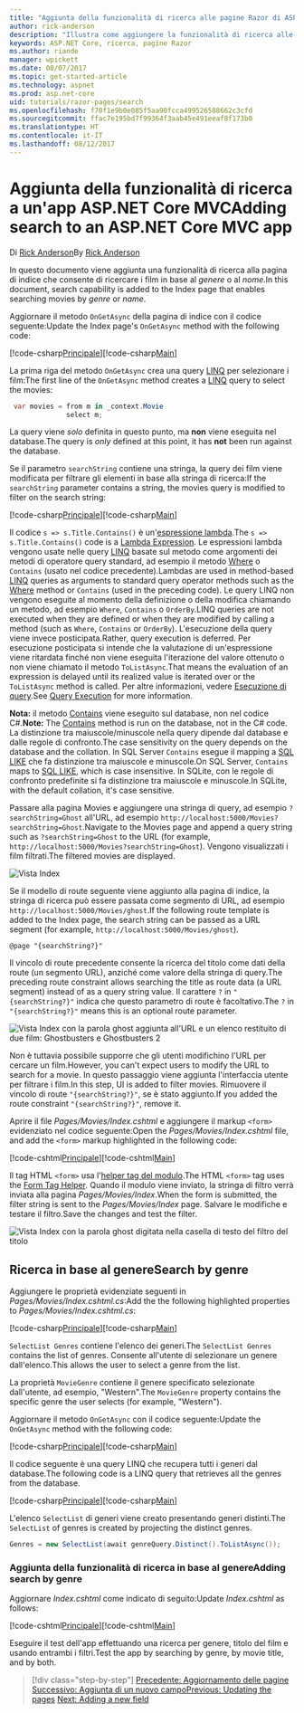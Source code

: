 ```yaml
---
title: "Aggiunta della funzionalità di ricerca alle pagine Razor di ASP.NET Core MVC"
author: rick-anderson
description: "Illustra come aggiungere la funzionalità di ricerca alle pagine Razor di ASP.NET Core"
keywords: ASP.NET Core, ricerca, pagine Razor
ms.author: riande
manager: wpickett
ms.date: 08/07/2017
ms.topic: get-started-article
ms.technology: aspnet
ms.prod: asp.net-core
uid: tutorials/razor-pages/search
ms.openlocfilehash: f70f1e9b0e085f5aa90fcca499526588662c3cfd
ms.sourcegitcommit: ffac7e195bd7f99364f3aab45e491eeaf8f173b0
ms.translationtype: HT
ms.contentlocale: it-IT
ms.lasthandoff: 08/12/2017
---
```

# <a name="adding-search-to-an-aspnet-core-mvc-app"></a><span data-ttu-id="e1a15-104">Aggiunta della funzionalità di ricerca a un'app ASP.NET Core MVC</span><span class="sxs-lookup"><span data-stu-id="e1a15-104">Adding search to an ASP.NET Core MVC app</span></span>

<span data-ttu-id="e1a15-105">Di [Rick Anderson](https://twitter.com/RickAndMSFT)</span><span class="sxs-lookup"><span data-stu-id="e1a15-105">By [Rick Anderson](https://twitter.com/RickAndMSFT)</span></span>

<span data-ttu-id="e1a15-106">In questo documento viene aggiunta una funzionalità di ricerca alla pagina di indice che consente di ricercare i film in base al *genere* o al *nome*.</span><span class="sxs-lookup"><span data-stu-id="e1a15-106">In this document, search capability is added to the Index page that enables searching movies by *genre* or *name*.</span></span>

<span data-ttu-id="e1a15-107">Aggiornare il metodo `OnGetAsync` della pagina di indice con il codice seguente:</span><span class="sxs-lookup"><span data-stu-id="e1a15-107">Update the Index page's `OnGetAsync` method with the following code:</span></span>

<span data-ttu-id="e1a15-108">[!code-csharp[Principale](razor-pages-start/sample/RazorPagesMovie/Pages/Movies/Index.cshtml.cs?name=snippet_1stSearch)]</span><span class="sxs-lookup"><span data-stu-id="e1a15-108">[!code-csharp[Main](razor-pages-start/sample/RazorPagesMovie/Pages/Movies/Index.cshtml.cs?name=snippet_1stSearch)]</span></span>

<span data-ttu-id="e1a15-109">La prima riga del metodo `OnGetAsync` crea una query [LINQ](https://docs.microsoft.com/dotnet/csharp/programming-guide/concepts/linq/) per selezionare i film:</span><span class="sxs-lookup"><span data-stu-id="e1a15-109">The first line of the `OnGetAsync` method creates a [LINQ](https://docs.microsoft.com/dotnet/csharp/programming-guide/concepts/linq/) query to select the movies:</span></span>

```csharp
 var movies = from m in _context.Movie
              select m;
```

<span data-ttu-id="e1a15-110">La query viene *solo* definita in questo punto, ma **non** viene eseguita nel database.</span><span class="sxs-lookup"><span data-stu-id="e1a15-110">The query is *only* defined at this point, it has **not** been run against the database.</span></span>

<span data-ttu-id="e1a15-111">Se il parametro `searchString` contiene una stringa, la query dei film viene modificata per filtrare gli elementi in base alla stringa di ricerca:</span><span class="sxs-lookup"><span data-stu-id="e1a15-111">If the `searchString` parameter contains a string, the movies query is modified to filter on the search string:</span></span>

<span data-ttu-id="e1a15-112">[!code-csharp[Principale](razor-pages-start/sample/RazorPagesMovie/Pages/Movies/Index.cshtml.cs?name=snippet_SearchNull)]</span><span class="sxs-lookup"><span data-stu-id="e1a15-112">[!code-csharp[Main](razor-pages-start/sample/RazorPagesMovie/Pages/Movies/Index.cshtml.cs?name=snippet_SearchNull)]</span></span>

<span data-ttu-id="e1a15-113">Il codice `s => s.Title.Contains()` è un'[espressione lambda](https://docs.microsoft.com/en-us/dotnet/csharp/programming-guide/statements-expressions-operators/lambda-expressions).</span><span class="sxs-lookup"><span data-stu-id="e1a15-113">The `s => s.Title.Contains()` code is a [Lambda Expression](https://docs.microsoft.com/en-us/dotnet/csharp/programming-guide/statements-expressions-operators/lambda-expressions).</span></span> <span data-ttu-id="e1a15-114">Le espressioni lambda vengono usate nelle query [LINQ](https://docs.microsoft.com/dotnet/csharp/programming-guide/concepts/linq/) basate sul metodo come argomenti dei metodi di operatore query standard, ad esempio il metodo [Where](https://docs.microsoft.com/en-us/dotnet/csharp/programming-guide/concepts/linq/query-syntax-and-method-syntax-in-linq) o `Contains` (usato nel codice precedente).</span><span class="sxs-lookup"><span data-stu-id="e1a15-114">Lambdas are used in method-based [LINQ](https://docs.microsoft.com/dotnet/csharp/programming-guide/concepts/linq/) queries as arguments to standard query operator methods such as the [Where](https://docs.microsoft.com/en-us/dotnet/csharp/programming-guide/concepts/linq/query-syntax-and-method-syntax-in-linq) method or `Contains` (used in the preceding code).</span></span> <span data-ttu-id="e1a15-115">Le query LINQ non vengono eseguite al momento della definizione o della modifica chiamando un metodo, ad esempio `Where`, `Contains` o `OrderBy`.</span><span class="sxs-lookup"><span data-stu-id="e1a15-115">LINQ queries are not executed when they are defined or when they are modified by calling a method (such as `Where`, `Contains`  or `OrderBy`).</span></span> <span data-ttu-id="e1a15-116">L'esecuzione della query viene invece posticipata.</span><span class="sxs-lookup"><span data-stu-id="e1a15-116">Rather, query execution is deferred.</span></span> <span data-ttu-id="e1a15-117">Per esecuzione posticipata si intende che la valutazione di un'espressione viene ritardata finché non viene eseguita l'iterazione del valore ottenuto o non viene chiamato il metodo `ToListAsync`.</span><span class="sxs-lookup"><span data-stu-id="e1a15-117">That means the evaluation of an expression is delayed until its realized value is iterated over or the `ToListAsync` method is called.</span></span> <span data-ttu-id="e1a15-118">Per altre informazioni, vedere [Esecuzione di query](https://docs.microsoft.com/en-us/dotnet/framework/data/adonet/ef/language-reference/query-execution).</span><span class="sxs-lookup"><span data-stu-id="e1a15-118">See [Query Execution](https://docs.microsoft.com/en-us/dotnet/framework/data/adonet/ef/language-reference/query-execution) for more information.</span></span>

<span data-ttu-id="e1a15-119">**Nota:** il metodo [Contains](http://msdn.microsoft.com/library/bb155125.aspx) viene eseguito sul database, non nel codice C#.</span><span class="sxs-lookup"><span data-stu-id="e1a15-119">**Note:** The [Contains](http://msdn.microsoft.com/library/bb155125.aspx) method is run on the database, not in the C# code.</span></span> <span data-ttu-id="e1a15-120">La distinzione tra maiuscole/minuscole nella query dipende dal database e dalle regole di confronto.</span><span class="sxs-lookup"><span data-stu-id="e1a15-120">The case sensitivity on the query depends on the database and the collation.</span></span> <span data-ttu-id="e1a15-121">In SQL Server `Contains` esegue il mapping a [SQL LIKE](https://docs.microsoft.com/en-us/sql/t-sql/language-elements/like-transact-sql) che fa distinzione tra maiuscole e minuscole.</span><span class="sxs-lookup"><span data-stu-id="e1a15-121">On SQL Server, `Contains` maps to [SQL LIKE](https://docs.microsoft.com/en-us/sql/t-sql/language-elements/like-transact-sql), which is case insensitive.</span></span> <span data-ttu-id="e1a15-122">In SQLite, con le regole di confronto predefinite si fa distinzione tra maiuscole e minuscole.</span><span class="sxs-lookup"><span data-stu-id="e1a15-122">In SQLite, with the default collation, it's case sensitive.</span></span>

<span data-ttu-id="e1a15-123">Passare alla pagina Movies e aggiungere una stringa di query, ad esempio `?searchString=Ghost` all'URL, ad esempio `http://localhost:5000/Movies?searchString=Ghost`.</span><span class="sxs-lookup"><span data-stu-id="e1a15-123">Navigate to the Movies page and append a query string such as `?searchString=Ghost` to the URL (for example, `http://localhost:5000/Movies?searchString=Ghost`).</span></span> <span data-ttu-id="e1a15-124">Vengono visualizzati i film filtrati.</span><span class="sxs-lookup"><span data-stu-id="e1a15-124">The filtered movies are displayed.</span></span>

![Vista Index](search/_static/ghost.png)

<span data-ttu-id="e1a15-126">Se il modello di route seguente viene aggiunto alla pagina di indice, la stringa di ricerca può essere passata come segmento di URL, ad esempio `http://localhost:5000/Movies/ghost`.</span><span class="sxs-lookup"><span data-stu-id="e1a15-126">If the following route template is added to the Index page, the search string can be passed as a URL segment (for example, `http://localhost:5000/Movies/ghost`).</span></span>

```cshtml
@page "{searchString?}"
```

<span data-ttu-id="e1a15-127">Il vincolo di route precedente consente la ricerca del titolo come dati della route (un segmento URL), anziché come valore della stringa di query.</span><span class="sxs-lookup"><span data-stu-id="e1a15-127">The preceding route constraint allows searching the title as route data (a URL segment) instead of as a query string value.</span></span>  <span data-ttu-id="e1a15-128">Il carattere `?` in `"{searchString?}"` indica che questo parametro di route è facoltativo.</span><span class="sxs-lookup"><span data-stu-id="e1a15-128">The `?` in `"{searchString?}"` means this is an optional route parameter.</span></span>

![Vista Index con la parola ghost aggiunta all'URL e un elenco restituito di due film: Ghostbusters e Ghostbusters 2](search/_static/g2.png)

<span data-ttu-id="e1a15-130">Non è tuttavia possibile supporre che gli utenti modifichino l'URL per cercare un film.</span><span class="sxs-lookup"><span data-stu-id="e1a15-130">However, you can't expect users to modify the URL to search for a movie.</span></span> <span data-ttu-id="e1a15-131">In questo passaggio viene aggiunta l'interfaccia utente per filtrare i film.</span><span class="sxs-lookup"><span data-stu-id="e1a15-131">In this step, UI is added to filter movies.</span></span> <span data-ttu-id="e1a15-132">Rimuovere il vincolo di route `"{searchString?}"`, se è stato aggiunto.</span><span class="sxs-lookup"><span data-stu-id="e1a15-132">If you added the route constraint `"{searchString?}"`, remove it.</span></span>

<span data-ttu-id="e1a15-133">Aprire il file *Pages/Movies/Index.cshtml* e aggiungere il markup `<form>` evidenziato nel codice seguente:</span><span class="sxs-lookup"><span data-stu-id="e1a15-133">Open the *Pages/Movies/Index.cshtml* file, and add the `<form>` markup highlighted in the following code:</span></span>

<span data-ttu-id="e1a15-134">[!code-cshtml[Principale](razor-pages-start/sample/RazorPagesMovie/Pages/Movies/Index2.cshtml?highlight=14-19&range=1-22)]</span><span class="sxs-lookup"><span data-stu-id="e1a15-134">[!code-cshtml[Main](razor-pages-start/sample/RazorPagesMovie/Pages/Movies/Index2.cshtml?highlight=14-19&range=1-22)]</span></span>

<span data-ttu-id="e1a15-135">Il tag HTML `<form>` usa l'[helper tag del modulo](xref:mvc/views/working-with-forms#the-form-tag-helper).</span><span class="sxs-lookup"><span data-stu-id="e1a15-135">The HTML `<form>` tag uses the [Form Tag Helper](xref:mvc/views/working-with-forms#the-form-tag-helper).</span></span> <span data-ttu-id="e1a15-136">Quando il modulo viene inviato, la stringa di filtro verrà inviata alla pagina *Pages/Movies/Index*.</span><span class="sxs-lookup"><span data-stu-id="e1a15-136">When the form is submitted, the filter string is sent to the *Pages/Movies/Index* page.</span></span> <span data-ttu-id="e1a15-137">Salvare le modifiche e testare il filtro.</span><span class="sxs-lookup"><span data-stu-id="e1a15-137">Save the changes and test the filter.</span></span>

![Vista Index con la parola ghost digitata nella casella di testo del filtro del titolo](search/_static/filter.png)

## <a name="search-by-genre"></a><span data-ttu-id="e1a15-139">Ricerca in base al genere</span><span class="sxs-lookup"><span data-stu-id="e1a15-139">Search by genre</span></span>

<span data-ttu-id="e1a15-140">Aggiungere le proprietà evidenziate seguenti in *Pages/Movies/Index.cshtml.cs*:</span><span class="sxs-lookup"><span data-stu-id="e1a15-140">Add the the following highlighted properties to *Pages/Movies/Index.cshtml.cs*:</span></span>

<span data-ttu-id="e1a15-141">[!code-csharp[Principale](razor-pages-start/sample/RazorPagesMovie/Pages/Movies/Index.cshtml.cs?name=snippet_newProps&highlight=11-)]</span><span class="sxs-lookup"><span data-stu-id="e1a15-141">[!code-csharp[Main](razor-pages-start/sample/RazorPagesMovie/Pages/Movies/Index.cshtml.cs?name=snippet_newProps&highlight=11-)]</span></span>

<span data-ttu-id="e1a15-142">`SelectList Genres` contiene l'elenco dei generi.</span><span class="sxs-lookup"><span data-stu-id="e1a15-142">The `SelectList Genres` contains the list of genres.</span></span> <span data-ttu-id="e1a15-143">Consente all'utente di selezionare un genere dall'elenco.</span><span class="sxs-lookup"><span data-stu-id="e1a15-143">This allows the user to select a genre from the list.</span></span>

<span data-ttu-id="e1a15-144">La proprietà `MovieGenre` contiene il genere specificato selezionate dall'utente, ad esempio, "Western".</span><span class="sxs-lookup"><span data-stu-id="e1a15-144">The `MovieGenre` property contains the specific genre the user selects (for example, "Western").</span></span>

<span data-ttu-id="e1a15-145">Aggiornare il metodo `OnGetAsync` con il codice seguente:</span><span class="sxs-lookup"><span data-stu-id="e1a15-145">Update the `OnGetAsync` method with the following code:</span></span>

<span data-ttu-id="e1a15-146">[!code-csharp[Principale](razor-pages-start/sample/RazorPagesMovie/Pages/Movies/Index.cshtml.cs?name=snippet_SearchGenre)]</span><span class="sxs-lookup"><span data-stu-id="e1a15-146">[!code-csharp[Main](razor-pages-start/sample/RazorPagesMovie/Pages/Movies/Index.cshtml.cs?name=snippet_SearchGenre)]</span></span>

<span data-ttu-id="e1a15-147">Il codice seguente è una query LINQ che recupera tutti i generi dal database.</span><span class="sxs-lookup"><span data-stu-id="e1a15-147">The following code is a LINQ query that retrieves all the genres from the database.</span></span>

<span data-ttu-id="e1a15-148">[!code-csharp[Principale](razor-pages-start/sample/RazorPagesMovie/Pages/Movies/Index.cshtml.cs?name=snippet_LINQ)]</span><span class="sxs-lookup"><span data-stu-id="e1a15-148">[!code-csharp[Main](razor-pages-start/sample/RazorPagesMovie/Pages/Movies/Index.cshtml.cs?name=snippet_LINQ)]</span></span>

<span data-ttu-id="e1a15-149">L'elenco `SelectList` di generi viene creato presentando generi distinti.</span><span class="sxs-lookup"><span data-stu-id="e1a15-149">The `SelectList` of genres is created by projecting the distinct genres.</span></span>

<!-- BUG in OPS
Tag snippet_selectlist's start line '75' should be less than end line '29' when resolving "[!code-csharp[Main](razor-pages-start/sample/RazorPagesMovie/Pages/Movies/Index.cshtml.cs?name=snippet_SelectList)]"

There is no start line.

[!code-csharp[Main](razor-pages-start/sample/RazorPagesMovie/Pages/Movies/Index.cshtml.cs?name=snippet_SelectList)]
-->

```csharp
Genres = new SelectList(await genreQuery.Distinct().ToListAsync());
```

### <a name="adding-search-by-genre"></a><span data-ttu-id="e1a15-150">Aggiunta della funzionalità di ricerca in base al genere</span><span class="sxs-lookup"><span data-stu-id="e1a15-150">Adding search by genre</span></span>

<span data-ttu-id="e1a15-151">Aggiornare *Index.cshtml* come indicato di seguito:</span><span class="sxs-lookup"><span data-stu-id="e1a15-151">Update *Index.cshtml* as follows:</span></span>

<span data-ttu-id="e1a15-152">[!code-cshtml[Principale](razor-pages-start/sample/RazorPagesMovie/Pages/Movies/IndexFormGenreNoRating.cshtml?highlight=16-18&range=1-26)]</span><span class="sxs-lookup"><span data-stu-id="e1a15-152">[!code-cshtml[Main](razor-pages-start/sample/RazorPagesMovie/Pages/Movies/IndexFormGenreNoRating.cshtml?highlight=16-18&range=1-26)]</span></span>

<span data-ttu-id="e1a15-153">Eseguire il test dell'app effettuando una ricerca per genere, titolo del film e usando entrambi i filtri.</span><span class="sxs-lookup"><span data-stu-id="e1a15-153">Test the app by searching by genre, by movie title, and by both.</span></span>

>[!div class="step-by-step"]
<span data-ttu-id="e1a15-154">[Precedente: Aggiornamento delle pagine](xref:tutorials/razor-pages/da1)
[Successivo: Aggiunta di un nuovo campo](xref:tutorials/razor-pages/new-field)</span><span class="sxs-lookup"><span data-stu-id="e1a15-154">[Previous: Updating the pages](xref:tutorials/razor-pages/da1)
[Next: Adding a new field](xref:tutorials/razor-pages/new-field)</span></span>